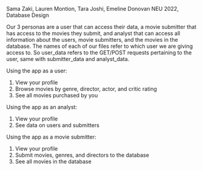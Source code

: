 Sama Zaki, Lauren Montion, Tara Joshi, Emeline Donovan
NEU 2022, Database Design

Our 3 personas are a user that can access their data, a movie submitter that has access to the movies they submit, and
analyst that can access all information about the users, movie submitters, and the movies in the database. The names of
each of our files refer to which user we are giving access to. So user_data refers to the GET/POST requests pertaining
to the user, same with submitter_data and analyst_data.

Using the app as a user:
1. View your profile
2. Browse movies by genre, director, actor, and critic rating
3. See all movies purchased by you

Using the app as an analyst:
1. View your profile
2. See data on users and submitters

Using the app as a movie submitter:
1. View your profile
2. Submit movies, genres, and directors to the database
4. See all movies in the database





